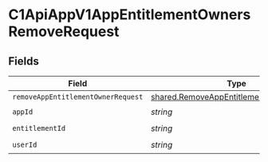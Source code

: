 # C1ApiAppV1AppEntitlementOwnersRemoveRequest


## Fields

| Field                                                                                                     | Type                                                                                                      | Required                                                                                                  | Description                                                                                               |
| --------------------------------------------------------------------------------------------------------- | --------------------------------------------------------------------------------------------------------- | --------------------------------------------------------------------------------------------------------- | --------------------------------------------------------------------------------------------------------- |
| `removeAppEntitlementOwnerRequest`                                                                        | [shared.RemoveAppEntitlementOwnerRequest](../../../sdk/models/shared/removeappentitlementownerrequest.md) | :heavy_minus_sign:                                                                                        | N/A                                                                                                       |
| `appId`                                                                                                   | *string*                                                                                                  | :heavy_check_mark:                                                                                        | N/A                                                                                                       |
| `entitlementId`                                                                                           | *string*                                                                                                  | :heavy_check_mark:                                                                                        | N/A                                                                                                       |
| `userId`                                                                                                  | *string*                                                                                                  | :heavy_check_mark:                                                                                        | N/A                                                                                                       |